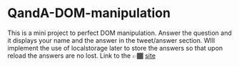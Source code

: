 # QandA-DOM-manipulation

This is a mini project to perfect DOM manipulation. Answer the question and it displays your name and the answer in the tweet/answer section. WIll implement the use of localstorage later to store the answers so that upon reload the answers are no lost.
Link to the 👉🏾 <a href="https://aysamuel.github.io/QandA-DOM-manipulation/" target="_blank">site</a>
